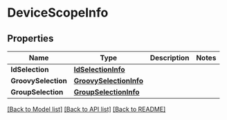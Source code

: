 # DeviceScopeInfo

## Properties

Name | Type | Description | Notes
------------ | ------------- | ------------- | -------------
**IdSelection** | [**IdSelectionInfo**](IdSelectionInfo.md) |  | 
**GroovySelection** | [**GroovySelectionInfo**](GroovySelectionInfo.md) |  | 
**GroupSelection** | [**GroupSelectionInfo**](GroupSelectionInfo.md) |  | 

[[Back to Model list]](../README.md#documentation-for-models) [[Back to API list]](../README.md#documentation-for-api-endpoints) [[Back to README]](../README.md)


